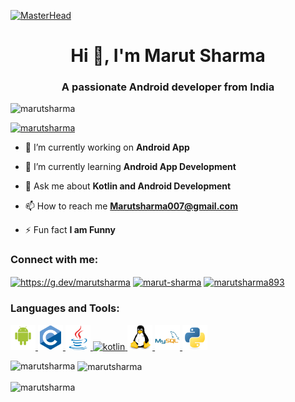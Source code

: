 [![MasterHead](https://1.bp.blogspot.com/-7A4WynwLsMw/XbBpCXG8fHI/AAAAAAAAMt4/uOa1bpLskYgrwGbllhSu2SDj_Mig8SXJQCLcBGAsYHQ/s1600/2000_600px.gif)](https://rishavchanda.io)

<h1 align="center">Hi 👋, I'm Marut Sharma</h1>
<h3 align="center">A passionate Android developer from India</h3>


<p align="left"> <img src="https://komarev.com/ghpvc/?username=marutsharma&label=Profile%20views&color=0e75b6&style=flat" alt="marutsharma" /> </p>

<p align="left"> <a href="https://github.com/ryo-ma/github-profile-trophy"><img src="https://github-profile-trophy.vercel.app/?username=marutsharma" alt="marutsharma" /></a> </p>

- 🔭 I’m currently working on **Android App**

- 🌱 I’m currently learning **Android App Development**

- 💬 Ask me about **Kotlin and Android Development**

- 📫 How to reach me **Marutsharma007@gmail.com**

- ⚡ Fun fact **I am Funny**

<h3 align="left">Connect with me:</h3>
<p align="left">
<a href="https://dev.to/https://g.dev/marutsharma" target="blank"><img align="center" src="https://raw.githubusercontent.com/rahuldkjain/github-profile-readme-generator/master/src/images/icons/Social/devto.svg" alt="https://g.dev/marutsharma" height="30" width="40" /></a>
<a href="https://linkedin.com/in/marut-sharma" target="blank"><img align="center" src="https://raw.githubusercontent.com/rahuldkjain/github-profile-readme-generator/master/src/images/icons/Social/linked-in-alt.svg" alt="marut-sharma" height="30" width="40" /></a>
<a href="https://www.codechef.com/users/marutsharma893" target="blank"><img align="center" src="https://cdn.jsdelivr.net/npm/simple-icons@3.1.0/icons/codechef.svg" alt="marutsharma893" height="30" width="40" /></a>
</p>

<h3 align="left">Languages and Tools:</h3>
<p align="left"> <a href="https://developer.android.com" target="_blank" rel="noreferrer"> <img src="https://raw.githubusercontent.com/devicons/devicon/master/icons/android/android-original-wordmark.svg" alt="android" width="40" height="40"/> </a> <a href="https://www.cprogramming.com/" target="_blank" rel="noreferrer"> <img src="https://raw.githubusercontent.com/devicons/devicon/master/icons/c/c-original.svg" alt="c" width="40" height="40"/> </a> <a href="https://www.java.com" target="_blank" rel="noreferrer"> <img src="https://raw.githubusercontent.com/devicons/devicon/master/icons/java/java-original.svg" alt="java" width="40" height="40"/> </a> <a href="https://kotlinlang.org" target="_blank" rel="noreferrer"> <img src="https://www.vectorlogo.zone/logos/kotlinlang/kotlinlang-icon.svg" alt="kotlin" width="40" height="40"/> </a> <a href="https://www.linux.org/" target="_blank" rel="noreferrer"> <img src="https://raw.githubusercontent.com/devicons/devicon/master/icons/linux/linux-original.svg" alt="linux" width="40" height="40"/> </a> <a href="https://www.mysql.com/" target="_blank" rel="noreferrer"> <img src="https://raw.githubusercontent.com/devicons/devicon/master/icons/mysql/mysql-original-wordmark.svg" alt="mysql" width="40" height="40"/> </a> <a href="https://www.python.org" target="_blank" rel="noreferrer"> <img src="https://raw.githubusercontent.com/devicons/devicon/master/icons/python/python-original.svg" alt="python" width="40" height="40"/> </a> </p>

<p><img align="left" src="https://github-readme-stats.vercel.app/api/top-langs?username=marutsharma&show_icons=true&locale=en&layout=compact" alt="marutsharma" /></p>

<p>&nbsp;<img align="center" src="https://github-readme-stats.vercel.app/api?username=marutsharma&show_icons=true&locale=en" alt="marutsharma" /></p>

<p><img align="center" src="https://github-readme-streak-stats.herokuapp.com/?user=marutsharma&" alt="marutsharma" /></p>

